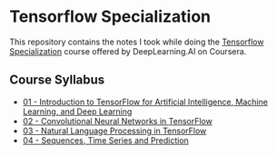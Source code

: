 # Tensorflow Specialization

This repository contains the notes I took while doing the [Tensorflow Specialization](https://www.coursera.org/professional-certificates/tensorflow-in-practice) course offered by DeepLearning.AI on Coursera. 

## Course Syllabus

 - [01 - Introduction to TensorFlow for Artificial Intelligence, Machine Learning, and Deep Learning](01%20-%20Introduction%20to%20TensorFlow%20for%20Artificial%20Intelligence,%20Machine%20Learning,%20and%20Deep%20Learning)
 - [02 - Convolutional Neural Networks in TensorFlow](02%20-%20Convolutional%20Neural%20Networks%20in%20TensorFlow)
 - [03 - Natural Language Processing in TensorFlow](03%20-%20Natural%20Language%20Processing%20in%20TensorFlow)
 - [04 - Sequences, Time Series and Prediction](04%20-%20Sequences,%20Time%20Series%20and%20Prediction)